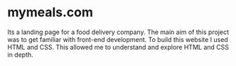 # mymeals.com

Its a landing page for a food delivery company. The main aim of this project was to get familiar with front-end development. To build this website I used HTML and CSS. This allowed me to understand and explore HTML and CSS in depth.
